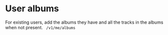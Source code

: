 # User albums

For existing users,  add the albums they have and all the tracks in the albums
when not present. `	/v1/me/albums`
